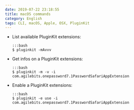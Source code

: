 ```yaml
---
date: 2019-07-22 23:18:55
title: macOS commands
category: English
tags: CLI, macOS, Apple, OSX, PluginKit
---
```


  * List available PluginKit extensions:

        :::bash
        $ pluginkit -mAvvv

  * Get infos on a PluginKit extensions:

        :::bash
        $ pluginkit -m -v -i com.agilebits.onepassword7.1PasswordSafariAppExtension

  * Enable a PluginKit extensions:

        :::bash
        $ pluginkit -e use -i com.agilebits.onepassword7.1PasswordSafariAppExtension


